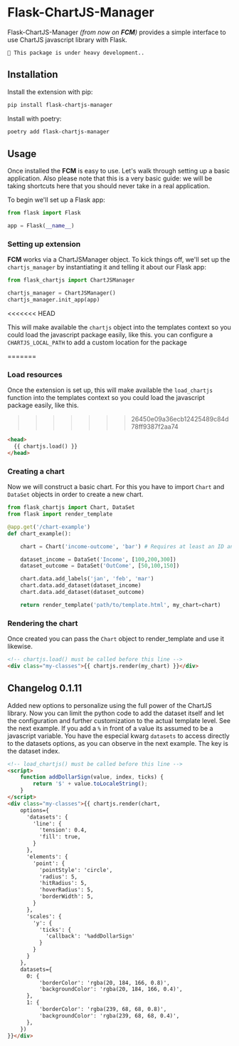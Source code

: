 # Flask-ChartJS-Manager

Flask-ChartJS-Manager *(from now on **FCM**)* provides a simple interface to use ChartJS javascript library with Flask.

```{warning}
🚧 This package is under heavy development..
```
## Installation

Install the extension with pip:

```bash
pip install flask-chartjs-manager
```

Install with poetry:
```bash
poetry add flask-chartjs-manager
```

## Usage

Once installed the **FCM** is easy to use. Let's walk through setting up a basic application. Also please note that this is a very basic guide: we will be taking shortcuts here that you should never take in a real application.

To begin we'll set up a Flask app:

```python
from flask import Flask

app = Flask(__name__)
```

### Setting up extension
**FCM** works via a ChartJSManager object. To kick things off, we'll set up the `chartjs_manager` by instantiating it and telling it about our Flask app:

```python
from flask_chartjs import ChartJSManager

chartjs_manager = ChartJSManager()
chartjs_manager.init_app(app)
```
<<<<<<< HEAD

This will make available the `chartjs` object into the templates context so you could load the javascript package easily, like this.
you can configure a `CHARTJS_LOCAL_PATH` to add a custom location for the package

=======
### Load resources
Once the extension is set up, this will make available the `load_chartjs` function into the templates context so you could load the javascript package easily, like this.
>>>>>>> 26450e09a36ecb12425489c84d78ff9387f2aa74

```html
<head>
  {{ chartjs.load() }}
</head>
```
### Creating a chart
Now we will construct a basic chart. For this you have to import `Chart` and `DataSet` objects in order to create a new chart.

```python
from flask_chartjs import Chart, DataSet
from flask import render_template

@app.get('/chart-example')
def chart_example():

    chart = Chart('income-outcome', 'bar') # Requires at least an ID and a chart type.

    dataset_income = DataSet('Income', [100,200,300])
    dataset_outcome = DataSet('OutCome', [50,100,150])

    chart.data.add_labels('jan', 'feb', 'mar')
    chart.data.add_dataset(dataset_income)
    chart.data.add_dataset(dataset_outcome)

    return render_template('path/to/template.html', my_chart=chart)

```
### Rendering the chart
Once created you can pass the `Chart` object to render_template and use it likewise.

```html
<!-- chartjs.load() must be called before this line -->
<div class="my-classes">{{ chartjs.render(my_chart) }}</div>
```

## Changelog 0.1.11

Added new options to personalize using the full power of the ChartJS library. Now you can limit the python code to add the dataset itself and let
the configuration and further customization to the actual template level. See the next example.
If you add a `%` in front of a value its assumed to be a javascript variable.
You have the especial kwarg `datasets` to access directly to the datasets options, as you can observe in the next example. The key is the dataset index.

```html
<!-- load_chartjs() must be called before this line -->
<script>
    function addDollarSign(value, index, ticks) {
        return '$' + value.toLocaleString();
    }
</script>
<div class="my-classes">{{ chartjs.render(chart, 
    options={
      'datasets': {
        'line': {
          'tension': 0.4,
          'fill': true,
        }
      },
      'elements': {
        'point': {
          'pointStyle': 'circle',
          'radius': 5,
          'hitRadius': 5,
          'hoverRadius': 5,
          'borderWidth': 5,
        }
      },
      'scales': {
        'y': {
          'ticks': {                   
            'callback': '%addDollarSign'
          }
        }
      }
    },
    datasets={
      0: {
          'borderColor': 'rgba(20, 184, 166, 0.8)',
          'backgroundColor': 'rgba(20, 184, 166, 0.4)',
      },
      1: {
          'borderColor': 'rgba(239, 68, 68, 0.8)',
          'backgroundColor': 'rgba(239, 68, 68, 0.4)',
      },
    })
}}</div>
```